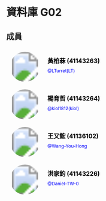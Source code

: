 # 資料庫 G02
## 成員

<svg width="300" height="100" viewBox="0 0 300 100" xmlns="http://www.w3.org/2000/svg">
    <defs>
        <!-- 確保遮罩在正確位置 -->
        <clipPath id="circle-mask">
            <circle cx="50" cy="50" r="40" />
        </clipPath>
    </defs>
    <!-- 頭像圖片 (確保完整遮罩) -->
    <image href="https://avatars.githubusercontent.com/u/22392956?v=4" width="80" height="80" x="10" y="10" clip-path="url(#circle-mask)" />
    <!-- 文字區域 (右側顯示) -->
    <text x="110" y="40" font-size="16" font-weight="bold">黃柏菻 (41143263)</text>
    <text x="110" y="65" font-size="12" fill="blue"><a href="https://github.com/LTurret">@LTurret(LT)</a></text>
</svg>
<svg width="300" height="100" viewBox="0 0 300 100" xmlns="http://www.w3.org/2000/svg">
    <defs>
        <!-- 確保遮罩在正確位置 -->
        <clipPath id="circle-mask">
            <circle cx="50" cy="50" r="40" />
        </clipPath>
    </defs>
    <!-- 頭像圖片 (確保完整遮罩) -->
    <image href="https://avatars.githubusercontent.com/u/54924828?v=4" width="80" height="80" x="10" y="10" clip-path="url(#circle-mask)" />
    <!-- 文字區域 (右側顯示) -->
    <text x="110" y="40" font-size="16" font-weight="bold">楊育哲 (41143264)</text>
    <text x="110" y="65" font-size="12" fill="blue"><a href="https://github.com/kiol1812">@kiol1812(kiol)</a></text>
</svg>
<svg width="300" height="100" viewBox="0 0 300 100" xmlns="http://www.w3.org/2000/svg">
    <defs>
        <!-- 確保遮罩在正確位置 -->
        <clipPath id="circle-mask">
            <circle cx="50" cy="50" r="40" />
        </clipPath>
    </defs>
    <!-- 頭像圖片 (確保完整遮罩) -->
    <image href="https://avatars.githubusercontent.com/u/129813134?v=4" width="80" height="80" x="10" y="10" clip-path="url(#circle-mask)" />
    <!-- 文字區域 (右側顯示) -->
    <text x="110" y="40" font-size="16" font-weight="bold">王又鋐 (41136102)</text>
    <text x="110" y="65" font-size="12" fill="blue"><a href="https://github.com/Wang-You-Hong">@Wang-You-Hong</a></text>
</svg>
<svg width="300" height="100" viewBox="0 0 300 100" xmlns="http://www.w3.org/2000/svg">
    <defs>
        <!-- 確保遮罩在正確位置 -->
        <clipPath id="circle-mask">
            <circle cx="50" cy="50" r="40" />
        </clipPath>
    </defs>
    <!-- 頭像圖片 (確保完整遮罩) -->
    <image href="https://avatars.githubusercontent.com/u/76512130?v=4" width="80" height="80" x="10" y="10" clip-path="url(#circle-mask)" />
    <!-- 文字區域 (右側顯示) -->
    <text x="110" y="40" font-size="16" font-weight="bold">洪家鈞 (41143226)</text>
    <text x="110" y="65" font-size="12" fill="blue"><a href="https://github.com/Daniel-TW-0">@Daniel-TW-0</a></text>
</svg>